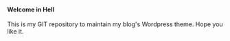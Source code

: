 #### Welcome in Hell

This is my GIT repository to maintain my blog's Wordpress theme. Hope you like it.
